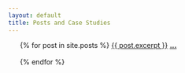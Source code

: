 ```yaml
---
layout: default
title: Posts and Case Studies
---
```

<ul>
    {% for post in site.posts %}
        <a href="{{ post.url }}">{{ post.excerpt }}</a>
        <a href="{{ post.url }}"><b>...</b></a><br/><br/>
    {% endfor %}
</ul>
